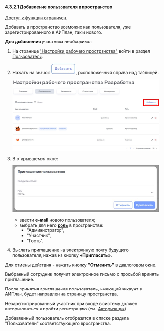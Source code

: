 #### 4.3.2.1 Добавление пользователя в пространство

[Доступ к функции ограничен](9_roles/9.2_access.md).

Добавить в пространство возможно как пользователя, уже зарегистрированного в АИПлан, так и нового.  
  
**Для добавления** участника необходимо:

1. На странице ["Настройки рабочего пространства"](4_workspace/4.3_settings/4.3_settings.md) войти в раздел [Пользователи](4_workspace/4.3_settings/4.3.2_members/4.3.2_members.md).
2. Нажать на значок ![добавить](/imgs/добавить.jpg), расположенный справа над таблицей.

   ![4.3.2.1-1](/imgs/4.3.2.1-1.jpg)

3. В открывшемся окне:

   ![4.3.2.1-2](/imgs/4.3.2.1-2.jpg)

   - ввести **e-mail** нового пользователя;  
   - выбрать для него [**роль**](9_roles/9.1_roles.md) в пространстве:
     - "Администратор",  
     - "Участник",
     - "Гость".
4. Выслать приглашение на электронную почту будущего пользователя, нажав на кнопку **«Пригласить»**.  

Для отмены действия - нажать кнопку **"Отменить"** в диалоговом окне.  

Выбранный сотрудник получит электронное письмо с просьбой принять приглашение.  

После принятия приглашения пользователь, имеющий аккаунт в АИПлан, будет направлен на страницу пространства.

Незарегистрированный участник при входе в систему должен авторизоваться и пройти регистрацию (см. [Авторизация](0_login/0_login.md)).  

Добавленный пользователь отобразится в списке раздела "Пользователи" соответствующего пространства.
